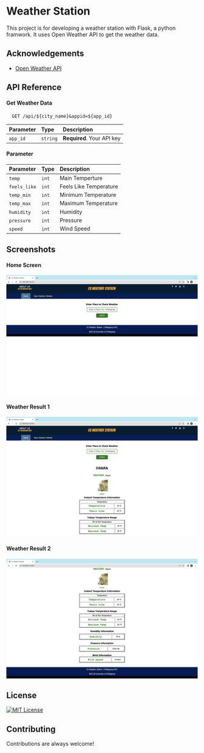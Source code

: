 # Weather Station

This project is for developing a weather station with Flask, a python framwork. It uses Open Weather API to get the weather data.

## Acknowledgements

- [Open Weather API](https://openweathermap.org/api)

## API Reference

#### Get Weather Data

```http
  GET /api/${city_name}&appid=${app_id}
```

| Parameter | Type     | Description                |
| :-------- | :------- | :------------------------- |
| `app_id`  | `string` | **Required**. Your API key |

#### Parameter

| Parameter    | Type  | Description            |
| :----------- | :---- | :--------------------- |
| `temp`       | `int` | Main Temperture        |
| `feels_like` | `int` | Feels Like Temperature |
| `temp_min`   | `int` | Minimum Temperature    |
| `temp_max`   | `int` | Maximum Temperature    |
| `humidity`   | `int` | Humidity               |
| `pressure`   | `int` | Pressure               |
| `speed`      | `int` | Wind Speed             |

## Screenshots

#### Home Screen

![home-page](https://github.com/Jyoti-Chakma/Weather-Station-with-Flask/blob/master/Screenshots/home.png)

#### Weather Result 1

![weather1](https://github.com/Jyoti-Chakma/Weather-Station-with-Flask/blob/master/Screenshots/result1.png)

#### Weather Result 2

![weather2](https://github.com/Jyoti-Chakma/Weather-Station-with-Flask/blob/master/Screenshots/result2.png)

## License

[![MIT License](https://img.shields.io/badge/License-MIT-green.svg)](https://github.com/Jyoti-Chakma/Weather-Station-with-Flask/blob/master/LICENSE.txt)

## Contributing

Contributions are always welcome!
